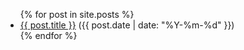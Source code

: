 <ul>
{% for post in site.posts %}
  <li><a href="{{ post.url }}">{{ post.title }}</a> ({{ post.date | date: "%Y-%m-%d" }})</li>
{% endfor %}
</u1>

